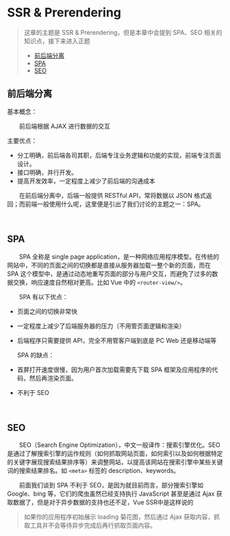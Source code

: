 # SSR & Prerendering
>这章的主题是 SSR & Prerendering，但是本章中会提到 SPA、SEO 相关的知识点，接下来进入正题
> * [前后端分离](#前后端分离)
> * [SPA](#spa)
> * [SEO](#seo)

## 前后端分离
基本概念： 

　　前后端根据 AJAX 进行数据的交互  
  
主要优点：
  * 分工明确，前后端各司其职，后端专注业务逻辑和功能的实现，前端专注页面设计。
  * 接口明确，并行开发。
  * 提高开发效率，一定程度上减少了前后端的沟通成本  
  
　　在前后端分离中，后端一般提供 RESTful API，常将数据以 JSON 格式返回；而前端一般使用什么呢，这里便是引出了我们讨论的主题之一：SPA。

<br>

## SPA
　　SPA 全称是 single page application，是一种网络应用程序模型。在传统的网站中，不同的页面之间的切换都是直接从服务器加载一整个新的页面，而在 SPA 这个模型中，是通过动态地重写页面的部分与用户交互，而避免了过多的数据交换，响应速度自然相对更高。比如 Vue 中的 `<router-view/>`。
  
　　SPA 有以下优点：
  * 页面之间的切换非常快
  * 一定程度上减少了后端服务器的压力（不用管页面逻辑和渲染）
  * 后端程序只需要提供 API，完全不用管客户端到底是 PC Web 还是移动端等
  
    SPA 的缺点：
  * 首屏打开速度很慢，因为用户首次加载需要先下载 SPA 框架及应用程序的代码，然后再渲染页面。
  * 不利于 SEO

<br>

## SEO
　　SEO（Search Engine Optimization），中文一般译作：搜索引擎优化。SEO 是通过了解搜索引擎的运作规则（如何抓取网站页面，如何索引以及如何根据特定的关键字展现搜索结果排序等）来调整网站，以提高该网站在搜索引擎中某些关键词的搜索结果排名。如 `<meta>` 标签的 description、keywords。

　　前面我们谈到 SPA 不利于 SEO，是因为就目前而言，部分搜索引擎如 Google、bing 等，它们的爬虫虽然已经支持执行 JavaScript 甚至是通过 Ajax 获取数据了，但是对于异步数据的支持也还不足，Vue SSR中是这样说的
>如果你的应用程序初始展示 loading 菊花图，然后通过 Ajax 获取内容，抓取工具并不会等待异步完成后再行抓取页面内容。
